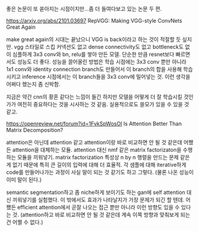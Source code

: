 좋은 논문이 또 쏟아지는 시점이지만...좀 더 들여다보고 있는 논문 두 편.

https://arxiv.org/abs/2101.03697
RepVGG: Making VGG-style ConvNets Great Again

make great again의 시대는 끝났으니 VGG is back이라고 하는 것이 적절할 듯 싶지만. vgg 스타일로 스킵 커넥션도 없고 dense connectivity도 없고 bottleneck도 없이 심플하게 3x3 conv와 bn, relu를 쌓아 만든 모델. 단순한 만큼 resnet보다 빠르면서도 성능도 더 좋다. 성능을 끌어올린 방법은 학습 시점에는 3x3 conv 뿐만 아니라 1x1 conv와 identity connection branch도 만들어서 이 branch의 합을 사용해 학습시키고 inference 시점에서는 이 branch들을 3x3 conv에 밀어넣는 것. 이런 생각을 어쩌다 했는지 좀 신박함.

지금은 약간 cnn의 황혼 같다는 느낌이 들긴 하지만 모델을 어떻게 더 잘 학습시킬 것인가가 여전히 중요하다는 것을 시사하는 것 같음. 실용적으로도 쓸모가 있을 수 있을 것 같고.

https://openreview.net/forum?id=1FvkSpWosOl
Is Attention Better Than Matrix Decomposition?

attention은 아닌데 attention 같고 attention이랑 바로 비교하면 안 될 것 같은데 어쨌든 attention을 대체하는 모듈. attention 대신 nmf 같은 matrix factorizaton을 수행하는 모듈을 끼워넣기. matrix factorization 특성상 n by n 행렬을 만드는 문제 같은 게 없기 때문에 특히 큰 길이의 입력에 대해 더 효율적. 각 샘플에 대해 iterative하게 code를 만들어나가는 과정이 사실 말이 되는 것 같기도 하고 그렇다. (물론 나온 성능이 이미 말이 된다.)

semantic segmentation하고 좀 niche하게 보이기도 하는 gan에 self attention 대신 끼워넣기를 실험했다. 이 밖에서도 효과가 나타날지가 가장 문제가 되긴 할 텐데. 어쨌든 efficient attention에서 곧잘 나오는 접근 뿐만 아니라 이런 방향도 있을 수 있다는 것. (attention하고 바로 비교하면 안 될 것 같은데 계속 이쪽 방향과 맞춰보게 되는 건 어쩔 수 없다.)